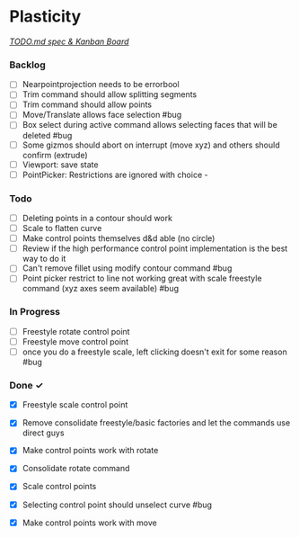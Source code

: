 # Plasticity

<em>[TODO.md spec & Kanban Board](https://bit.ly/3fCwKfM)</em>

### Backlog

- [ ] Nearpointprojection needs to be errorbool  
- [ ] Trim command should allow splitting segments  
- [ ] Trim command should allow points  
- [ ] Move/Translate allows face selection #bug  
- [ ] Box select during active command allows selecting faces that will be deleted #bug  
- [ ] Some gizmos should abort on interrupt (move xyz) and others should confirm (extrude)  
- [ ] Viewport: save state  
- [ ] PointPicker: Restrictions are ignored with choice -  

### Todo

- [ ] Deleting points in a contour should work  
- [ ] Scale to flatten curve  
- [ ] Make control points themselves d&d able (no circle)  
- [ ] Review if the high performance control point implementation is the best way to do it  
- [ ] Can't remove fillet using modify contour command #bug  
- [ ] Point picker restrict to line not working great with scale freestyle command (xyz axes seem available) #bug  

### In Progress

- [ ] Freestyle rotate control point  
- [ ] Freestyle move control point  
- [ ] once you do a freestyle scale, left clicking doesn't exit for some reason #bug  

### Done ✓

- [x] Freestyle scale control point  
- [x] Remove consolidate freestyle/basic factories and let the commands use direct guys  
- [x] Make control points work with rotate  
- [x] Consolidate rotate command  
- [x] Scale control points  
- [x] Selecting control point should unselect curve #bug  
- [x] Make control points work with move  

